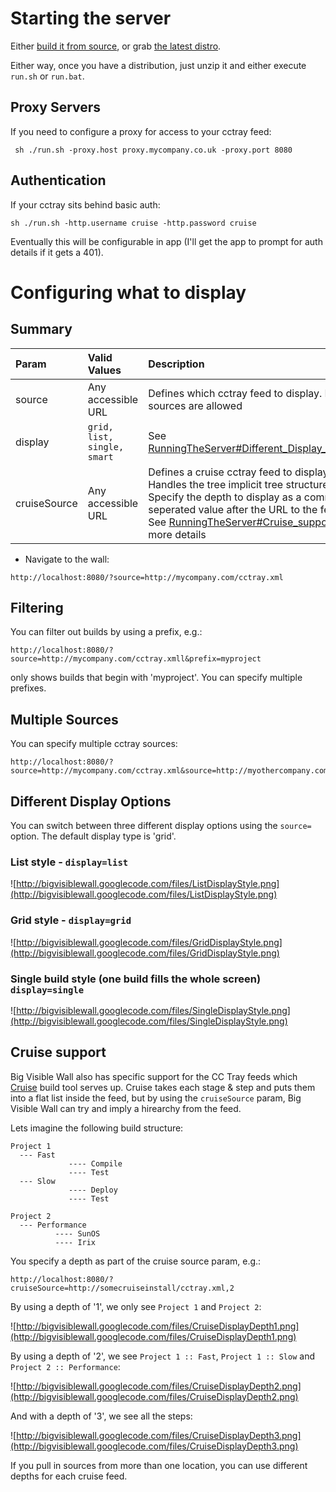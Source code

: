 

# Starting the server #

Either [build it from source](http://code.google.com/p/bigvisiblewall/wiki/HowToBuild), or grab [the latest distro](http://code.google.com/p/bigvisiblewall/downloads/list).

Either way, once you have a distribution, just unzip it and either execute `run.sh` or `run.bat`.

## Proxy Servers ##
If you need to configure a proxy for access to your cctray feed:

```
 sh ./run.sh -proxy.host proxy.mycompany.co.uk -proxy.port 8080 
```

## Authentication ##
If your cctray sits behind basic auth:

```
sh ./run.sh -http.username cruise -http.password cruise
```

Eventually this will be configurable in app (I'll get the app to prompt for auth details if it gets a 401).

# Configuring what to display #

## Summary ##

| **Param** | **Valid Values** | **Description** |
|:----------|:-----------------|:----------------|
| source    | Any accessible URL | Defines which cctray feed to display. Multiple sources are allowed |
| display   | `grid, list, single, smart` | See [RunningTheServer#Different\_Display\_Options](RunningTheServer#Different_Display_Options.md) |
| cruiseSource | Any accessible URL | Defines a cruise cctray feed to display. Handles the tree implicit tree structure. Specify the depth to display as a comma seperated value after the URL to the feed. See [RunningTheServer#Cruise\_support](RunningTheServer#Cruise_support.md) for more details |

  * Navigate to the wall:

```
http://localhost:8080/?source=http://mycompany.com/cctray.xml
```

## Filtering ##

You can filter out builds by using a prefix, e.g.:

```
http://localhost:8080/?source=http://mycompany.com/cctray.xmll&prefix=myproject
```

only shows builds that begin with 'myproject'. You can specify multiple prefixes.

## Multiple Sources ##

You can specify multiple cctray sources:

```
http://localhost:8080/?source=http://mycompany.com/cctray.xml&source=http://myothercompany.com/cctray.xml
```

## Different Display Options ##

You can switch between three different display options using the `source=` option. The default display type is 'grid'.

### List style - `display=list` ###
![http://bigvisiblewall.googlecode.com/files/ListDisplayStyle.png](http://bigvisiblewall.googlecode.com/files/ListDisplayStyle.png)

### Grid style - `display=grid` ###
![http://bigvisiblewall.googlecode.com/files/GridDisplayStyle.png](http://bigvisiblewall.googlecode.com/files/GridDisplayStyle.png)

### Single build style (one build fills the whole screen)  `display=single` ###
![http://bigvisiblewall.googlecode.com/files/SingleDisplayStyle.png](http://bigvisiblewall.googlecode.com/files/SingleDisplayStyle.png)

## Cruise support ##

Big Visible Wall also has specific support for the CC Tray feeds which [Cruise](http://studios.thoughtworks.com/cruise-release-management) build tool serves up. Cruise takes each stage & step and puts them into a flat list inside the feed, but by using the `cruiseSource` param, Big Visible Wall can try and imply a hirearchy from the feed.

Lets imagine the following build structure:

```
Project 1
  --- Fast
             ---- Compile
             ---- Test
  --- Slow
             ---- Deploy
             ---- Test

Project 2
  --- Performance
          ---- SunOS
          ---- Irix
```

You specify a depth as part of the cruise source param, e.g.:

```
http://localhost:8080/?cruiseSource=http://somecruiseinstall/cctray.xml,2
```

By using a depth of '1', we only see `Project 1` and `Project 2`:

![http://bigvisiblewall.googlecode.com/files/CruiseDisplayDepth1.png](http://bigvisiblewall.googlecode.com/files/CruiseDisplayDepth1.png)

By using a depth of '2', we see `Project 1 :: Fast`, `Project 1 :: Slow` and `Project 2 :: Performance`:

![http://bigvisiblewall.googlecode.com/files/CruiseDisplayDepth2.png](http://bigvisiblewall.googlecode.com/files/CruiseDisplayDepth2.png)

And with a depth of '3', we see all the steps:

![http://bigvisiblewall.googlecode.com/files/CruiseDisplayDepth3.png](http://bigvisiblewall.googlecode.com/files/CruiseDisplayDepth3.png)

If you pull in sources from more than one location, you can use different depths for each cruise feed.